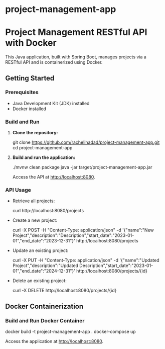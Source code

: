 # project-management-app
# Project Management RESTful API with Docker

This Java application, built with Spring Boot, manages projects via a RESTful API and is containerized using Docker.

## Getting Started

### Prerequisites

- Java Development Kit (JDK) installed
- Docker installed

### Build and Run

1. **Clone the repository:**

   git clone https://github.com/rachelihadad/project-management-app.git
   cd project-management-app
   
2. **Build and run the application:**

   ./mvnw clean package
   java -jar target/project-management-app.jar


   Access the API at [http://localhost:8080](http://localhost:8080).

### API Usage

- Retrieve all projects:

  curl http://localhost:8080/projects
  
- Create a new project:

  curl -X POST -H "Content-Type: application/json" -d '{"name":"New Project","description":"Description","start_date":"2023-01-01","end_date":"2023-12-31"}' http://localhost:8080/projects

- Update an existing project:

  curl -X PUT -H "Content-Type: application/json" -d '{"name":"Updated Project","description":"Updated Description","start_date":"2023-01-01","end_date":"2024-12-31"}' http://localhost:8080/projects/{id}

- Delete an existing project:

  curl -X DELETE http://localhost:8080/projects/{id}


## Docker Containerization

### Build and Run Docker Container

docker build -t project-management-app .
docker-compose up

Access the application at [http://localhost:8080](http://localhost:8080).

